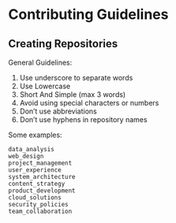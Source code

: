 # Contributing Guidelines

## Creating Repositories

General Guidelines:
1. Use underscore to separate words
2. Use Lowercase
3. Short And Simple (max 3 words)
4. Avoid using special characters or numbers
5. Don’t use abbreviations
6. Don’t use hyphens in repository names

Some examples:

```
data_analysis
web_design
project_management
user_experience
system_architecture
content_strategy
product_development
cloud_solutions
security_policies
team_collaboration
```
